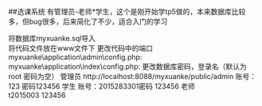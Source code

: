 
##选课系统
有管理员-老师*学生，这个是刚开始学tp5做的，本来数据库比较多，但bug很多，后来简化了不少，适合入门的学习




将数据库myxuanke.sql导入  
将代码文件放在www文件下
	更改代码中的端口
	myxuanke\application\admin\config.php:
	myxuanke\application\index\config.php:
	更改数据库密码，登录名（默认为root 密码为空）
管理员
	http://localhost:8088/myxuanke/public/admin
	账号：123 密码123456
学生
	账号：2015283301密码 123456
老师  
	t2015003   123456
